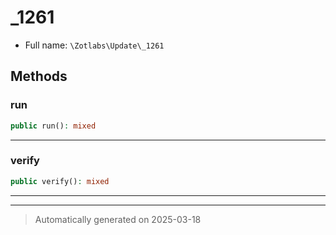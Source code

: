 
# _1261





* Full name: `\Zotlabs\Update\_1261`




## Methods


### run



```php
public run(): mixed
```












***

### verify



```php
public verify(): mixed
```












***


***
> Automatically generated on 2025-03-18
